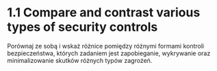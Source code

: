 # 1.1 Compare and contrast various types of security controls

Porównaj ze sobą i wskaż różnice pomiędzy różnymi formami kontroli bezpieczeństwa, których zadaniem jest zapobieganie, wykrywanie oraz minimalizowanie skutków różnych typów zagrożeń.
